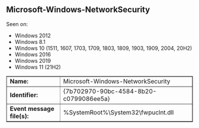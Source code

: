 ## Microsoft-Windows-NetworkSecurity

Seen on:
* Windows 2012
* Windows 8.1
* Windows 10 (1511, 1607, 1703, 1709, 1803, 1809, 1903, 1909, 2004, 20H2)
* Windows 2016
* Windows 2019
* Windows 11 (21H2)

<table border="1" class="docutils">
  <tbody>
    <tr>
      <td><b>Name:</b></td>
      <td>Microsoft-Windows-NetworkSecurity</td>
    </tr>
    <tr>
      <td><b>Identifier:</b></td>
      <td>{7b702970-90bc-4584-8b20-c0799086ee5a}</td>
    </tr>
    <tr>
      <td><b>Event message file(s):</b></td>
      <td>%SystemRoot%\System32\fwpuclnt.dll</td>
    </tr>
  </tbody>
</table>

&nbsp;

